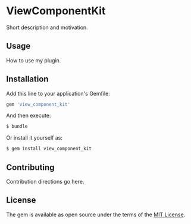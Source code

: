 # ViewComponentKit
Short description and motivation.

## Usage
How to use my plugin.

## Installation
Add this line to your application's Gemfile:

```ruby
gem 'view_component_kit'
```

And then execute:
```bash
$ bundle
```

Or install it yourself as:
```bash
$ gem install view_component_kit
```

## Contributing
Contribution directions go here.

## License
The gem is available as open source under the terms of the [MIT License](https://opensource.org/licenses/MIT).

